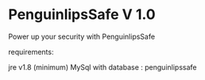 # PenguinlipsSafe V 1.0
Power up your security with PenguinlipsSafe

requirements:

jre v1.8 (minimum)
MySql with database : penguinlipssafe
